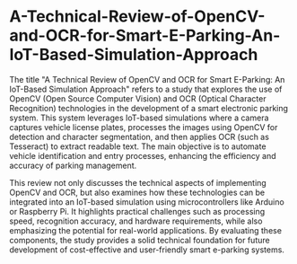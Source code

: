 # A-Technical-Review-of-OpenCV-and-OCR-for-Smart-E-Parking-An-IoT-Based-Simulation-Approach
The title "A Technical Review of OpenCV and OCR for Smart E-Parking: An IoT-Based Simulation Approach" refers to a study that explores the use of OpenCV (Open Source Computer Vision) and OCR (Optical Character Recognition) technologies in the development of a smart electronic parking system. This system leverages IoT-based simulations where a camera captures vehicle license plates, processes the images using OpenCV for detection and character segmentation, and then applies OCR (such as Tesseract) to extract readable text. The main objective is to automate vehicle identification and entry processes, enhancing the efficiency and accuracy of parking management.

This review not only discusses the technical aspects of implementing OpenCV and OCR, but also examines how these technologies can be integrated into an IoT-based simulation using microcontrollers like Arduino or Raspberry Pi. It highlights practical challenges such as processing speed, recognition accuracy, and hardware requirements, while also emphasizing the potential for real-world applications. By evaluating these components, the study provides a solid technical foundation for future development of cost-effective and user-friendly smart e-parking systems.
